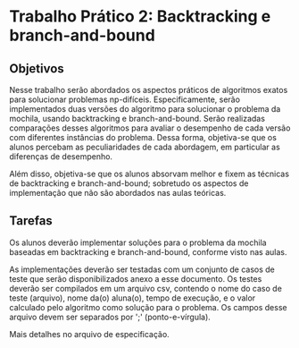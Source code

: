 # Trabalho Prático 2: Backtracking e branch-and-bound
## Objetivos

Nesse trabalho serão abordados os aspectos práticos de algoritmos exatos para solucionar problemas np-difíceis. Especificamente, serão implementados duas versões do algoritmo para solucionar o problema da mochila, usando backtracking e branch-and-bound. Serão realizadas comparações desses algoritmos para avaliar o desempenho de cada versão com diferentes instâncias do problema. Dessa forma, objetiva-se que os alunos percebam as peculiaridades de cada abordagem, em particular as diferenças de desempenho.

Além disso, objetiva-se que os alunos absorvam melhor e fixem as técnicas de backtracking e branch-and-bound; sobretudo os aspectos de implementação que não são abordados nas aulas teóricas.

## Tarefas

Os alunos deverão implementar soluções para o problema da mochila baseadas em backtracking e branch-and-bound, conforme visto nas aulas. 

As implementações deverão ser testadas com um conjunto de casos de teste que serão disponibilizados anexo a esse documento. Os testes deverão ser compilados em um arquivo csv, contendo o nome do caso de teste (arquivo), nome da(o) aluna(o), tempo de execução, e o valor calculado pelo algoritmo como solução para o problema. Os campos desse arquivo devem ser separados por ';' (ponto-e-vírgula).

Mais detalhes no arquivo de especificação.
